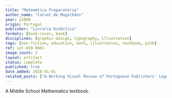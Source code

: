 ```yaml
---
title: "Matemática Preparatória"
author_name: "Calvet de Magalhães"
year: y1960
origin: Portugal
publisher: "Livraria Didáctica"
formats: [book-cover, book]
disciplines: [graphic-design, typography, illustration]
tags: [non-fiction, education, math, illustration, textbook, pink]
ref: sol-030-0081
image_count: 2
layout: artifact
status: complete
published: true
date_added: 2020-01-01
related_posts: ["A Working Visual Review of Portuguese Publishers' Logos"]
---
```


A Middle School Mathematics textbook.
